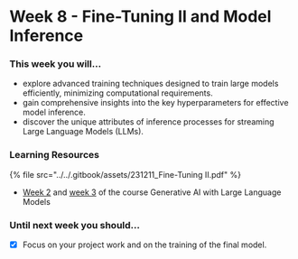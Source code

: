 # Week 8 - Fine-Tuning II and Model Inference

### This week you will...

* explore advanced training techniques designed to train large models efficiently, minimizing computational requirements.
* gain comprehensive insights into the key hyperparameters for effective model inference.
* discover the unique attributes of inference processes for streaming Large Language Models (LLMs).

### Learning Resources



{% file src="../../.gitbook/assets/231211_Fine-Tuning II.pdf" %}

* [Week 2](https://www.coursera.org/learn/generative-ai-with-llms/home/week/2) and [week 3](https://www.coursera.org/learn/generative-ai-with-llms/home/week/3) of the course Generative AI with Large Language Models

### Until next week you should...

* [x] Focus on your project work and on the training of the final model.
